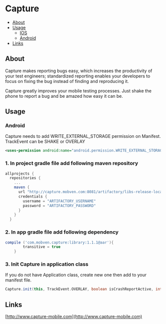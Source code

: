 
Capture
==================

  - [About](#about)
  - [Usage](#usage)
    - [IOS](http://github.com/mobven/capture-ios)
    - [Android](#android)
  - [Links](#links)


## About

Capture makes reporting bugs easy, which increases the productivity of your test engineers; standardized reporting enables your developers to focus on fixing the bug instead of finding and reproducing it.

Capture greatly improves your mobile testing processes.
Just shake the phone to report a bug and be amazed how
easy it can be.


## Usage

### Android

Capture needs to add WRITE_EXTERNAL_STORAGE permission on Manifest.
TrackEvent can be SHAKE or OVERLAY

```xml
<uses-permission android:name="android.permission.WRITE_EXTERNAL_STORAGE" tools:node="replace"/>
```

### 1. In project gradle file add following maven repository 

```gradle
allprojects {
  repositories {
    ...
    maven {
      url "http://capture.mobven.com:8081/artifactory/libs-release-local"
      credentials {
        username = "ARTIFACTORY_USERNAME"
        password = "ARTIFACTORY_PASSWORD"
      }
    }
  }
```

### 2. In app gradle file add following dependency

```gradle
compile ('com.mobven.capture:library:1.1.1@aar'){
        transitive = true
    }
```

### 3. Init Capture in application class

If you do not have Application class, create new one then add to your manifest file.

```gradle
Capture.init(this, TrackEvent.OVERLAY, boolean isCrashReportActive, int appId, int projectId, int secret, boolean isDebugLogEnable);
```
## Links
[http://www.capture-mobile.com](http://www.capture-mobile.com)
